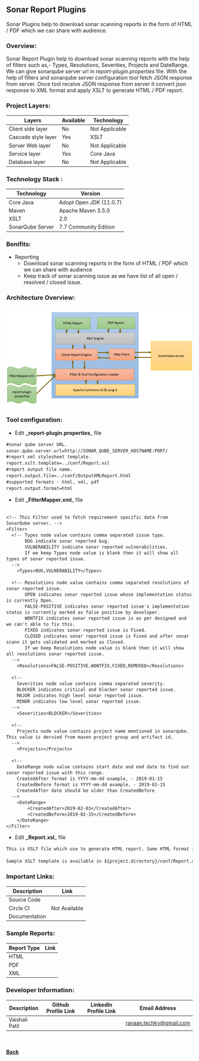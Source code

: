 ## Sonar Report Plugins
Sonar Plugins help to download sonar scanning reports in the form of HTML / PDF which we can share with audience.

### Overview:
Sonar Report Plugin help to download sonar scanning reports with the help of filters such as,- Types, Resolutions, 
Severities, Projects and DateRange. We can give sonarqube server url in *report-plugin.properties* file. With the 
help of filters and sonarqube server configuration tool fetch JSON response from server. Once tool receive JSON 
response from server it convert json response to XML format and apply XSLT to generate HTML / PDF report.

### Project Layers:

| Layers | Available | Technology |
| ------ | ------ | ------ |
| Client side layer | No | Not Applicable |
| Cascade style layer | Yes | XSLT |
| Server Web layer | No | Not Applicable |
| Service layer | Yes | Core Java |
| Database layer | No | Not Applicable |

### Technology Stack :

| Technology | Version |
| ------- | ------- |
| Core Java | Adopt Open JDK (11.0.7) |
| Maven | Apache Maven 3.5.0 |
| XSLT | 2.0 |
| SonarQube Server | 7.7 Community Edition |

### Benifits:

- Reporting
  - Download sonar scanning reports in the form of HTML / PDF which we can share with audience
  - Keep track of sonar scanning issue as we have list of all open / resolved / closed issue.

### Architecture Overview:

  ![Overview](images/sonar-report-blockdiagram.png)

### Tool configuration:
 - Edit **_report-plugin.properties**_ file
  ```markdown
#sonar qube server URL.
sonar.qube.server.url=http://SONAR_QUBE_SERVER_HOSTNAME:PORT/
#report xml stylesheet template.
report.xslt.template=../conf/Report.xsl
#report output file name.
report.output.file=../conf/OutputXMLReport.html
#supported formats - html, xml, pdf
report.output.format=html
 ```
 - Edit **_FilterMapper.xml**_ file
 <pre><code>
&lt;!-- This Filter used to fetch requirement specific data from SonarQube server. --&gt;
&lt;Filter&gt;
  &lt;!-- Types node value contains comma separated issue type. 
       BUG indicate sonar reported bug. 
       VULNERABILITY indicate sonar reported vulnerabilities. 
       If we keep Types node value is blank then it will show all types of sonar reported issue.
  --&gt;
	&lt;Types&gt;BUG,VULNERABILITY&lt;/Types&gt;

  &lt;!-- Resolutions node value contains comma separated resolutions of sonar reported issue. 
       OPEN indicates sonar reported issue whose implementation status is currently Open. 
       FALSE-POSITIVE indicates sonar reported issue's implementation status is currently marked as false positive by developer. 
       WONTFIX indicates sonar reported issue is as per designed and we can't able to fix this.
       FIXED indicates sonar reported issue is Fixed.
       CLOSED indicates sonar reported issue is Fixed and after sonar scann it gets validated and marked as Closed. 
       If we keep Resolutions node value is blank then it will show all resolutions sonar reported issue.
  --&gt;
	&lt;Resolutions&gt;FALSE-POSITIVE,WONTFIX,FIXED,REMOVED&lt;/Resolutions&gt;

  &lt;!-- 
  	Severities node value contains comma separated severity.
	BLOCKER indicates critical and blocker sonar reported issue.
	MAJOR indicates high level sonar reported issue.
	MINOR indicates low level sonar reported issue.
  --&gt;
	&lt;Severities&gt;BLOCKER&lt;/Severities&gt;

  &lt;!-- 
  	Projects node value contains project name mentioned in sonarqube. This value is dervied from maven project group and artifact id.
  --&gt;
	&lt;Projects&gt;&lt;/Projects&gt;

  &lt;!-- 
  	DateRange node value contains start date and end date to find out sonar reported issue with this range.
	CreatedAfter format is YYYY-mm-dd example, - 2019-01-15
	CreatedBefore format is YYYY-mm-dd example, - 2019-02-15
	CreatedAfter date should be older than CreatedBefore
  --&gt;
	&lt;DateRange&gt;
		&lt;CreatedAfter&gt;2019-02-03&lt;/CreatedAfter&gt;
		&lt;CreatedBefore&gt;2019-02-15&lt;/CreatedBefore&gt;
	&lt;/DateRange&gt;
&lt;/Filter&gt;
</code></pre>

- Edit **_Report.xsl**_ file
 ```markdown
This is XSLT file which use to generate HTML report. Same HTML format is used in PDF file.

Sample XSLT template is available in ${project.directory}/conf/Report.xsl

```

### Important Links:

| Description | Link |
| -------- | -------- |
| Source Code | <span style="color: green;font-weight: bold;"><a href="https://github.com/ravaan-techky/sonar-plugins/archive/master.zip"><i class="fa fa-download"></i></a></span> |
| Circle CI <If Available> | Not Available |
| Documentation | <span style="color: green;font-weight: bold;"><a href="https://ravaan-techky.github.io/sonar-plugins/index"><i class="fa fa-folder-open"></i></a></span> |
  
### Sample Reports:

| Report Type | Link |
| -------- | -------- |
| HTML | <span style="color: green;font-weight: bold;"><a href="https://ravaan-techky.github.io/sonar-plugins/report_sample/html_report.html"><i class="fa fa-info"></i></a></span> |
| PDF | <span style="color: green;font-weight: bold;"><a href="https://ravaan-techky.github.io/sonar-plugins/report_sample/pdf_report.pdf"><i class="fa fa-info"></i></a></span> |
| XML | <span style="color: green;font-weight: bold;"><a href="https://ravaan-techky.github.io/sonar-plugins/report_sample/xml_report.xml"><i class="fa fa-info"></i></a></span> |

### Developer Information:

| Description | Github Profile Link  | LinkedIn Profile Link | Email Address
| -------- | -------- | -------- | -------- |
| Vaishali Patil | [<i class="fa fa-external-link"></i>](https://github.com/ravaan-techky/) | [<i class="fa fa-external-link"></i>](#) | [ravaan.techky@gmail.com](mailto:ravaan.techky@gmail.com) |

<br/><br/>
[<i class="fa fa-arrow-left"></i> **Back**](/documentation/)
